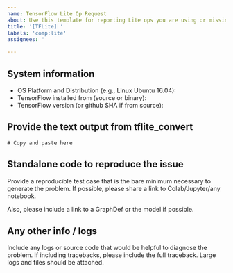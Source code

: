 ```yaml
---
name: TensorFlow Lite Op Request
about: Use this template for reporting Lite ops you are using or missing
title: '[TFLite] '
labels: 'comp:lite'
assignees: ''

---
```


## System information
- OS Platform and Distribution (e.g., Linux Ubuntu 16.04):
- TensorFlow installed from (source or binary):
- TensorFlow version (or github SHA if from source):


## Provide the text output from tflite_convert

```
# Copy and paste here
```

## Standalone code to reproduce the issue
Provide a reproducible test case that is the bare minimum necessary to generate
the problem. If possible, please share a link to Colab/Jupyter/any notebook.

Also, please include a link to a GraphDef or the model if possible.

## Any other info / logs

Include any logs or source code that would be helpful to diagnose the problem.
If including tracebacks, please include the full traceback. Large logs and files
should be attached.
